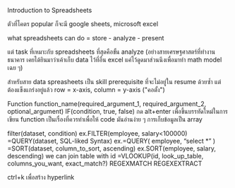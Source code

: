 Introduction to Spreadsheets 

ตัวที่โคตร popular ก็จะมี google sheets, microsoft excel 

what spreadsheets can do = store - analyze - present 

แต่ task ที่เหมาะกับ spreadsheets ที่สุดคือขั้น analyze (อย่างสายเศรษฐศาสตร์ที่ทำงานธนาคาร เคยได้ยินมาว่าเค้าเก็บ data ไว้ที่อื่น excel แค่ไว้ดูดมาส่วนนึงเพื่อมาทำ math model เฉย ๆ) 

สำหรับสาย data spreasheets เป็น skill prerequisite ที่จะไม่อยู่ใน resume ด้วยซ้ำ แต่ต้องแข็งแกร่งอยู่แล้ว 
row = x-axis, column = y-axis ("คอตั้ง") 

Function 
function_name(required_argument_1, required_argument_2, optional_argument) 
IF(condition, true, false) 
กด alt+enter เพื่อขึ้นบรรทัดใหม่ในการเขียน function เป็นเรื่องที่ควรทำเพื่อให้ code มันอ่านง่าย ๆ 
การเก็บข้อมูลเป็น array 

filter(dataset, condition) ex.FILTER(employee, salary<100000) 
=QUERY(dataset, SQL-liked Syntax) ex.=QUERY( employee, “select *” )
=SORT(dataset, column_to_sort, ascending) ex.SORT(employee, salary, descending) 
we can join table with id 
=VLOOKUP(id, look_up_table, columns_you_want, exact_match?) 
REGEXMATCH 
REGEXEXTRACT 

ctrl+k เพื่อสร้าง hyperlink 
